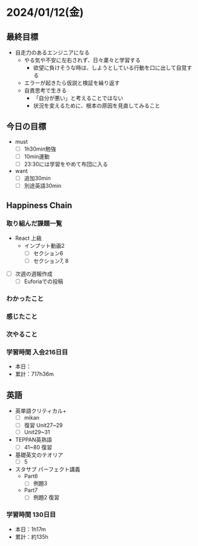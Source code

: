 # 2024/01/12(金)

## 最終目標

- 自走力のあるエンジニアになる
  - やる気や不安に左右されず、日々粛々と学習する
    - 欲望に負けそうな時は、しようとしている行動を口に出して自覚する
  - エラーが起きたら仮説と検証を繰り返す
  - 自責思考で生きる
    - 「自分が悪い」と考えることではない
    - 状況を変えるために、根本の原因を見直してみること

## 今日の目標

- must
  - [ ] 1h30min勉強
  - [ ] 10min運動
  - [ ] 23:30には学習をやめて布団に入る

- want
  - [ ] 追加30min
  - [ ] 別途英語30min

## Happiness Chain

### 取り組んだ課題一覧

- React 上級
  - インプット動画2
    - [ ] セクション6
    - [ ] セクション7, 8

- [ ] 次週の週報作成
  - [ ] Euforiaでの投稿

### わかったこと

### 感じたこと

### 次やること

### 学習時間 入会216日目

- 本日：
- 累計：717h36m

## 英語

- 英単語クリティカル+
  - [ ] mikan
  - [ ] 復習 Unit27~29
  - [ ] Unit29~31

- TEPPAN英熟語
  - [ ] 41~80 復習

- 基礎英文のテオリア
  - [ ] 5

- スタサプ パーフェクト講義
  - Part6
    - [ ] 例題3
  - Part7
    - [ ] 例題2 復習

### 学習時間 130日目

- 本日：1h17m
- 累計：約135h
